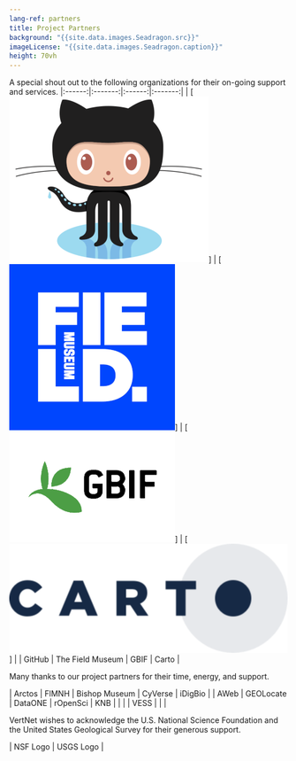 ```yaml
---
lang-ref: partners
title: Project Partners
background: "{{site.data.images.Seadragon.src}}"
imageLicense: "{{site.data.images.Seadragon.caption}}"
height: 70vh
---
```


A special shout out to the following organizations for their on-going support and services.
|:------:|:-------:|:------:|:-------:|
| [![](/assets/images/GitHub-Octocat-361x300.png)] | [![](/assets/images/field-museum-logo-300x300.png)] | [![](/assets/images/GBIF-2015-300x199.png)] | [![](/assets/images/CARTO-logo-positive-767x300.png)] |
| GitHub | The Field Museum | GBIF | Carto |


Many thanks to our project partners for their time, energy, and support.

| Arctos | FlMNH | Bishop Museum | CyVerse | iDigBio |
| AWeb | GEOLocate | DataONE | rOpenSci | KNB |
| | | VESS | | |

VertNet wishes to acknowledge the U.S. National Science Foundation and the United States Geological Survey for their generous support.

| NSF Logo | USGS Logo |
